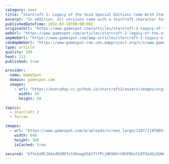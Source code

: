 ```yaml
---
category: news
title: "StarCraft 2: Legacy of the Void Special Editions Come With Items for Other Games"
excerpt: "In addition, all versions come with a StarCraft character for Heroes of the Storm to be announced later. Preorders for the standard, Deluxe, and Collector's Editions are open now. The Standard ..."
publishedDateTime: 2022-03-18T00:00:00Z
originalUrl: "https://www.gamespot.com/articles/starcraft-2-legacy-of-the-void-special-editions-co/1100-6428926/"
webUrl: "https://www.gamespot.com/articles/starcraft-2-legacy-of-the-void-special-editions-co/1100-6428926/"
ampWebUrl: "https://www.gamespot.com/amp-articles/starcraft-2-legacy-of-the-void-special-editions-co/1100-6428926/"
cdnAmpWebUrl: "https://www-gamespot-com.cdn.ampproject.org/c/s/www.gamespot.com/amp-articles/starcraft-2-legacy-of-the-void-special-editions-co/1100-6428926/"
type: article
quality: 109
heat: 113
published: true

provider:
  name: GameSpot
  domain: gamespot.com
  images:
    - url: "https://everyday-cc.github.io/starcraft2/assets/images/organizations/gamespot.com-50x50.jpg"
      width: 50
      height: 50

topics:
  - StarCraft 2
  - Terran

images:
  - url: "https://www.gamespot.com/a/uploads/screen_large/1197/11970954/2888805-e32015-youtube--video-template.jpg"
    width: 640
    height: 360
    isCached: true

secured: "bfYxSoMCJAXodR1MhTztGHuwgVSAJTtfPcjWEOHY+V9hP0hsYLRT91ddjUUWOLerAh+dVJFpdUYAN21+lauTeYXumcoALeVREIPRkfaUJiyLvdwIXdV8SxuusRK4yIJH0tbZpO3gXgiHr27KFEhTyREbcWgeNLKVl9oOrkrs7P6Qs2vM/MGnrbgSACYMcZYjvkEq3njE9a4DKn44Zo4Q6Ghz3CpjRKh++qd+xrjp1lyt+adhoSIHD3DTqo0x3gNOx4LfKkKS91Vg5DT3gYbv5T8WpwKNYEd5ivYwB28HOS8GyxASteahY1RoqWwt1d4s/zlvR3/u2wBQ3DpFBUoNsXhrkRwInt5IFLsB0sQ5XxA=;sii06Itbga3Jq2tZGEgWqQ=="
---
```


